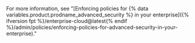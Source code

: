 For more information, see "[Enforcing policies for {% data variables.product.prodname_advanced_security %} in your enterprise]({% ifversion fpt %}/enterprise-cloud@latest{% endif %}/admin/policies/enforcing-policies-for-advanced-security-in-your-enterprise)."
